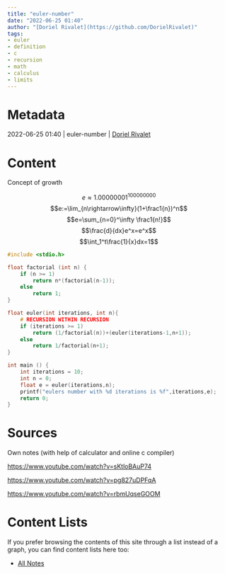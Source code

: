 ```yaml
---
title: "euler-number"
date: "2022-06-25 01:40"
author: "[Doriel Rivalet](https://github.com/DorielRivalet)"
tags:
- euler
- definition
- c
- recursion
- math
- calculus
- limits
---
```


# Metadata
2022-06-25 01:40  | euler-number | [Doriel Rivalet](https://github.com/DorielRivalet)

# Content
Concept of growth

$$e\approx1.00000001^{100000000}$$
$$e:=\lim_{n\rightarrow\infty}(1+\frac1{n})^n$$
$$e=\sum_{n=0}^\infty \frac1{n!}$$
$$\frac{d}{dx}e^x=e^x$$
$$\int_1^t\frac{1}{x}dx=1$$
```c
#include <stdio.h>

float factorial (int n) {
	if (n >= 1)
		return n*(factorial(n-1));
	else
		return 1;
}

float euler(int iterations, int n){
	# RECURSION WITHIN RECURSION
	if (iterations >= 1)
		return (1/factorial(n))+(euler(iterations-1,n+1));
	else
		return 1/factorial(n+1);
}

int main () {
	int iterations = 10;
	int n = 0;
	float e = euler(iterations,n);
	printf("eulers number with %d iterations is %f",iterations,e);
	return 0;
}

```


# Sources
Own notes (with help of calculator and online c compiler)

https://www.youtube.com/watch?v=sKtloBAuP74

https://www.youtube.com/watch?v=pg827uDPFqA

https://www.youtube.com/watch?v=rbmUqseGOOM


# Content Lists
If you prefer browsing the contents of this site through a list instead of a graph, you can find content lists here too:

- [All Notes](notes/)
